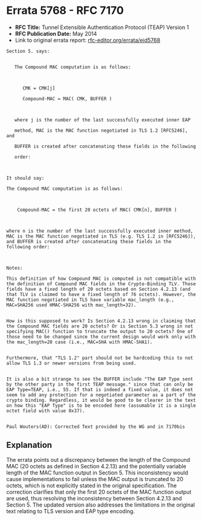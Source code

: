 # Errata 5768 - RFC 7170

- **RFC Title:** Tunnel Extensible Authentication Protocol (TEAP) Version 1
- **RFC Publication Date:** May 2014
- Link to original errata report: [rfc-editor.org/errata/eid5768](https://www.rfc-editor.org/errata/eid5768)

```
Section 5. says:


   The Compound MAC computation is as follows:

      CMK = CMK[j]
      Compound-MAC = MAC( CMK, BUFFER )

   where j is the number of the last successfully executed inner EAP
   method, MAC is the MAC function negotiated in TLS 1.2 [RFC5246], and
   BUFFER is created after concatenating these fields in the following
   order:


It should say:

The Compound MAC computation is as follows:

    Compound-MAC = the first 20 octets of MAC( CMK[n], BUFFER )

where n is the number of the last successfully executed inner method, MAC is the MAC function negotiated in TLS (e.g. TLS 1.2 in [RFC5246]), and BUFFER is created after concatenating these fields in the following order:


Notes:

This definition of how Compound MAC is computed is not compatible with the definition of Compound MAC fields in the Crypto-Binding TLV. Those fields have a fixed length of 20 octets based on Section 4.2.13 (and that TLV is claimed to have a fixed length of 76 octets). However, the MAC function negotiated in TLS have variable mac_length (e.g., MAC=SHA256 used HMAC-SHA256 with mac_length=32).

How is this supposed to work? Is Section 4.2.13 wrong in claiming that the Compound MAC fields are 20 octets? Or is Section 5.3 wrong in not specifying MAC() function to truncate the output to 20 octets? One of those need to be changed since the current design would work only with the mac_length=20 case (i.e., MAC=SHA with HMAC-SHA1).

Furthermore, that "TLS 1.2" part should not be hardcoding this to not allow TLS 1.3 or newer versions from being used.

It is also a bit strange to see the BUFFER include "The EAP Type sent by the other party in the first TEAP message." since that can only be EAP Type=TEAP, i.e., 55. If that is indeed a fixed value, it does not seem to add any protection for a negotiated parameter as a part of the crypto binding. Regardless, it would be good to be clearer in the text on how this "EAP Type" is to be encoded here (assumable it is a single octet field with value 0x37).

Paul Wouters(AD): Corrected Text provided by the WG and in 7170bis
```

## Explanation

The errata points out a discrepancy between the length of the Compound MAC (20 octets as defined in Section 4.2.13) and the potentially variable length of the MAC function output in Section 5.  This inconsistency would cause implementations to fail unless the MAC output is truncated to 20 octets, which is not explicitly stated in the original specification. The correction clarifies that only the first 20 octets of the MAC function output are used, thus resolving the inconsistency between Section 4.2.13 and Section 5. The updated version also addresses the limitations in the original text relating to TLS version and EAP type encoding. 
